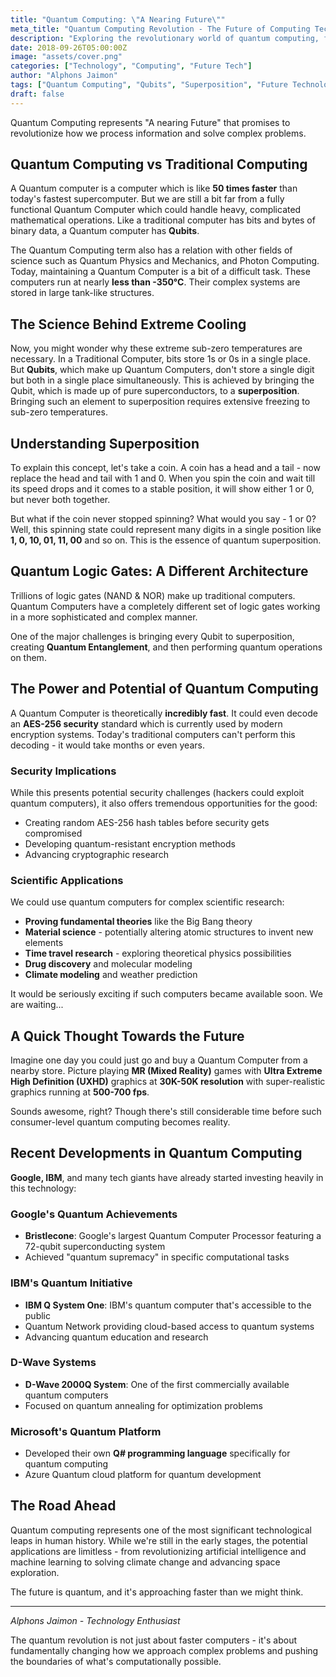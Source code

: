 ```yaml
---
title: "Quantum Computing: \"A Nearing Future\""
meta_title: "Quantum Computing Revolution - The Future of Computing Technology"
description: "Exploring the revolutionary world of quantum computing, from qubits and superposition to real-world applications. A deep dive into how quantum computers will transform our technological landscape."
date: 2018-09-26T05:00:00Z
image: "assets/cover.png"
categories: ["Technology", "Computing", "Future Tech"]
author: "Alphons Jaimon"
tags: ["Quantum Computing", "Qubits", "Superposition", "Future Technology", "IBM", "Google"]
draft: false
---
```


Quantum Computing represents "A nearing Future" that promises to revolutionize how we process information and solve complex problems.

## Quantum Computing vs Traditional Computing

A Quantum computer is a computer which is like **50 times faster** than today's fastest supercomputer. But we are still a bit far from a fully functional Quantum Computer which could handle heavy, complicated mathematical operations. Like a traditional computer has bits and bytes of binary data, a Quantum computer has **Qubits**.

The Quantum Computing term also has a relation with other fields of science such as Quantum Physics and Mechanics, and Photon Computing. Today, maintaining a Quantum Computer is a bit of a difficult task. These computers run at nearly **less than -350°C**. Their complex systems are stored in large tank-like structures.

## The Science Behind Extreme Cooling

Now, you might wonder why these extreme sub-zero temperatures are necessary. In a Traditional Computer, bits store 1s or 0s in a single place. But **Qubits**, which make up Quantum Computers, don't store a single digit but both in a single place simultaneously. This is achieved by bringing the Qubit, which is made up of pure superconductors, to a **superposition**. Bringing such an element to superposition requires extensive freezing to sub-zero temperatures.

## Understanding Superposition

To explain this concept, let's take a coin. A coin has a head and a tail - now replace the head and tail with 1 and 0. When you spin the coin and wait till its speed drops and it comes to a stable position, it will show either 1 or 0, but never both together.

But what if the coin never stopped spinning? What would you say - 1 or 0? Well, this spinning state could represent many digits in a single position like **1, 0, 10, 01, 11, 00** and so on. This is the essence of quantum superposition.

## Quantum Logic Gates: A Different Architecture

Trillions of logic gates (NAND & NOR) make up traditional computers. Quantum Computers have a completely different set of logic gates working in a more sophisticated and complex manner.

One of the major challenges is bringing every Qubit to superposition, creating **Quantum Entanglement**, and then performing quantum operations on them.

## The Power and Potential of Quantum Computing

A Quantum Computer is theoretically **incredibly fast**. It could even decode an **AES-256 security** standard which is currently used by modern encryption systems. Today's traditional computers can't perform this decoding - it would take months or even years.

### Security Implications

While this presents potential security challenges (hackers could exploit quantum computers), it also offers tremendous opportunities for the good:

- Creating random AES-256 hash tables before security gets compromised
- Developing quantum-resistant encryption methods
- Advancing cryptographic research

### Scientific Applications

We could use quantum computers for complex scientific research:

- **Proving fundamental theories** like the Big Bang theory
- **Material science** - potentially altering atomic structures to invent new elements
- **Time travel research** - exploring theoretical physics possibilities
- **Drug discovery** and molecular modeling
- **Climate modeling** and weather prediction

It would be seriously exciting if such computers became available soon. We are waiting...

## A Quick Thought Towards the Future

Imagine one day you could just go and buy a Quantum Computer from a nearby store. Picture playing **MR (Mixed Reality)** games with **Ultra Extreme High Definition (UXHD)** graphics at **30K-50K resolution** with super-realistic graphics running at **500-700 fps**.

Sounds awesome, right? Though there's still considerable time before such consumer-level quantum computing becomes reality.

## Recent Developments in Quantum Computing

**Google, IBM**, and many tech giants have already started investing heavily in this technology:

### Google's Quantum Achievements
- **Bristlecone**: Google's largest Quantum Computer Processor featuring a 72-qubit superconducting system
- Achieved "quantum supremacy" in specific computational tasks

### IBM's Quantum Initiative
- **IBM Q System One**: IBM's quantum computer that's accessible to the public
- Quantum Network providing cloud-based access to quantum systems
- Advancing quantum education and research

### D-Wave Systems
- **D-Wave 2000Q System**: One of the first commercially available quantum computers
- Focused on quantum annealing for optimization problems

### Microsoft's Quantum Platform
- Developed their own **Q# programming language** specifically for quantum computing
- Azure Quantum cloud platform for quantum development

## The Road Ahead

Quantum computing represents one of the most significant technological leaps in human history. While we're still in the early stages, the potential applications are limitless - from revolutionizing artificial intelligence and machine learning to solving climate change and advancing space exploration.

The future is quantum, and it's approaching faster than we might think.

---

*Alphons Jaimon - Technology Enthusiast*

The quantum revolution is not just about faster computers - it's about fundamentally changing how we approach complex problems and pushing the boundaries of what's computationally possible.